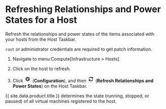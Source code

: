 # Refreshing Relationships and Power States for a Host

Refresh the relationships and power states of the items associated with
your hosts from the Host Taskbar.

<div class="note">

`root` or administrator credentials are required to get patch
information.

</div>

1.  Navigate to menu:Compute\[Infrastructure \> Hosts\].

2.  Click on the host to refresh.

3.  Click ![1847](/images/1847.png) (**Configuration**), and then
    ![2003](/images/2003.png) (**Refresh Relationships and Power
    States**) on the Host Taskbar.

{{ site.data.product.title }} determines the state (running, stopped, or paused) of
all virtual machines registered to the host.
